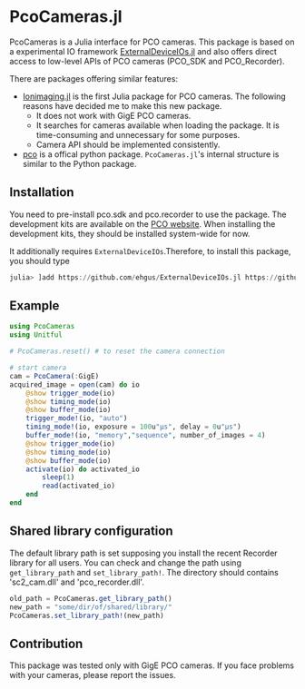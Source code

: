 # PcoCameras.jl

PcoCameras is a Julia interface for PCO cameras.
This package is based on a experimental IO framework [ExternalDeviceIOs.jl](https://github.com/ehgus/ExternalDeviceIOs.jl) and also offers direct access to low-level APIs of PCO cameras (PCO_SDK and PCO_Recorder).

There are packages offering similar features:
- [Ionimaging.jl](https://gitlab.com/mnkmr/Ionimaging.jl) is the first Julia package for PCO cameras. The following reasons have decided me to make this new package.
    - It does not work with GigE PCO cameras.
    - It searches for cameras available when loading the package. It is time-consuming and unnecessary for some purposes.
    - Camera API should be implemented consistently.
- [pco](https://pypi.org/project/pco/) is a offical python package. `PcoCameras.jl`'s internal structure is similar to the Python package.

## Installation

You need to pre-install pco.sdk and pco.recorder to use the package. The development kits are available on the [PCO website](https://www.pco-imaging.com/).
When installing the development kits, they should be installed system-wide for now.

It additionally requires `ExternalDeviceIOs`.Therefore, to install this package, you should type
```Julia REPL
julia> ]add https://github.com/ehgus/ExternalDeviceIOs.jl https://github.com/ehgus/PcoCameras.jl
```

## Example

```Julia
using PcoCameras
using Unitful

# PcoCameras.reset() # to reset the camera connection

# start camera
cam = PcoCamera(:GigE)
acquired_image = open(cam) do io
    @show trigger_mode(io)
    @show timing_mode(io)
    @show buffer_mode(io)
    trigger_mode!(io, "auto")
    timing_mode!(io, exposure = 100u"μs", delay = 0u"μs")
    buffer_mode!(io, "memory","sequence", number_of_images = 4)
    @show trigger_mode(io)
    @show timing_mode(io)
    @show buffer_mode(io)
    activate(io) do activated_io
        sleep(1)
        read(activated_io)
    end
end
```

## Shared library configuration
The default library path is set supposing you install the recent Recorder library for all users.
You can check and change the path using `get_library_path` and `set_library_path!`.
The directory should contains 'sc2_cam.dll' and 'pco_recorder.dll'.

```Julia
old_path = PcoCameras.get_library_path()
new_path = "some/dir/of/shared/library/"
PcoCameras.set_library_path!(new_path)
```

## Contribution

This package was tested only with GigE PCO cameras. If you face problems with your cameras, please report the issues.
